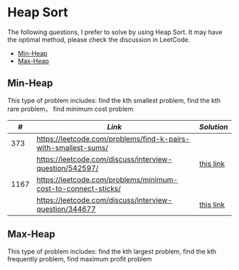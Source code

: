 # Heap Sort

The following questions, I prefer to solve by using Heap Sort. It may have the optimal method, please check the discussion in LeetCode.  

* [Min-Heap](##Min-Heap)
* [Max-Heap](##Max-Heap)

## Min-Heap

This type of problem includes: find the kth smallest problem, find the kth rare problem， find minimum cost problem

| *#* | *Link* | *Solution* |
| ---- | --------------------------------- | --------------------------------- |
| 373 | https://leetcode.com/problems/find-k-pairs-with-smallest-sums/ | |
| | https://leetcode.com/discuss/interview-question/542597/ | [this link](../python_practice/amazon/top_k_frequently_mentioned_keywords.py) |
| 1167 | https://leetcode.com/problems/minimum-cost-to-connect-sticks/ | |
| | https://leetcode.com/discuss/interview-question/344677| [this link](../python_practice/amazon/min_cost_to_connect_ropes.py) |  

## Max-Heap

This type of problem includes: find the kth largest problem, find the kth frequently problem, find maximum profit problem